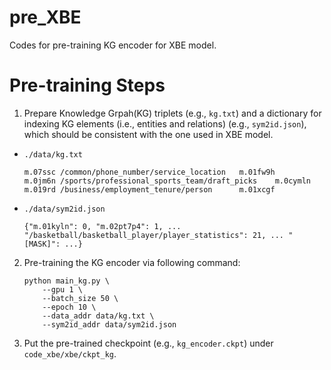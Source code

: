 # pre_XBE
Codes for pre-training KG encoder for XBE model.

# Pre-training Steps
1. Prepare Knowledge Grpah(KG) triplets (e.g., `kg.txt`) and a dictionary for indexing KG elements (i.e., entities and relations) (e.g., `sym2id.json`), which should be consistent with the one used in XBE model.
 - `./data/kg.txt`
   ~~~
   m.07ssc /common/phone_number/service_location   m.01fw9h
   m.0jm6n /sports/professional_sports_team/draft_picks    m.0cymln
   m.019rd /business/employment_tenure/person      m.01xcgf
   ~~~
- `./data/sym2id.json`
  ~~~
  {"m.01kyln": 0, "m.02pt7p4": 1, ... "/basketball/basketball_player/player_statistics": 21, ... "[MASK]": ...}
  ~~~
2. Pre-training the KG encoder via following command:
   ~~~
   python main_kg.py \
       --gpu 1 \
       --batch_size 50 \
       --epoch 10 \
       --data_addr data/kg.txt \
       --sym2id_addr data/sym2id.json
   ~~~
3. Put the pre-trained checkpoint (e.g., `kg_encoder.ckpt`) under `code_xbe/xbe/ckpt_kg`.
